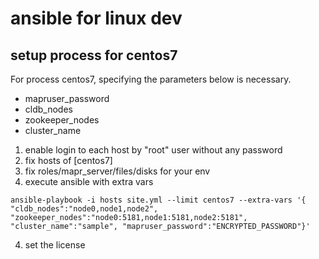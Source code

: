 # ansible for linux dev

## setup process for centos7

For process centos7, specifying the parameters below is necessary.
* mapruser_password
* cldb_nodes
* zookeeper_nodes
* cluster_name

1. enable login to each host by "root" user without any password
2. fix hosts of [centos7]
2. fix roles/mapr_server/files/disks for your env
3. execute ansible with extra vars
```
ansible-playbook -i hosts site.yml --limit centos7 --extra-vars '{ "cldb_nodes":"node0,node1,node2", "zookeeper_nodes":"node0:5181,node1:5181,node2:5181", "cluster_name":"sample", "mapruser_password":"ENCRYPTED_PASSWORD"}'
```
4. set the license
